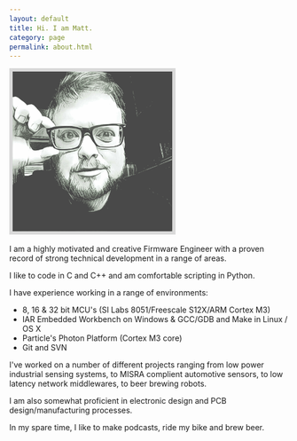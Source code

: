```yaml
---
layout: default
title: Hi. I am Matt.
category: page
permalink: about.html
---
```


<img src="static/images/mh.gif" width="300">

I am a highly motivated and creative Firmware Engineer with a proven record of strong technical development in a range of areas.

I like to code in C and C++ and am comfortable scripting in Python.

I have experience working in a range of environments:

 - 8, 16 & 32 bit MCU's (SI Labs 8051/Freescale S12X/ARM Cortex M3)
 - IAR Embedded Workbench on Windows & GCC/GDB and Make in Linux / OS X
 - Particle's Photon Platform (Cortex M3 core)
 - Git and SVN

I've worked on a number of different projects ranging from low power industrial sensing systems, to MISRA complient automotive sensors, to low latency network middlewares, to beer brewing robots.

I am also somewhat proficient in electronic design and PCB design/manufacturing processes.

In my spare time, I like to make podcasts, ride my bike and brew beer.
